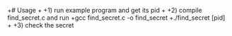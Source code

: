 +# Usage
 +
 +1) run example program and get its pid
 +
 +2) compile find_secret.c and run
 +gcc find_secret.c -o find_secret
 +./find_secret [pid]
 +
 +3) check the secret
